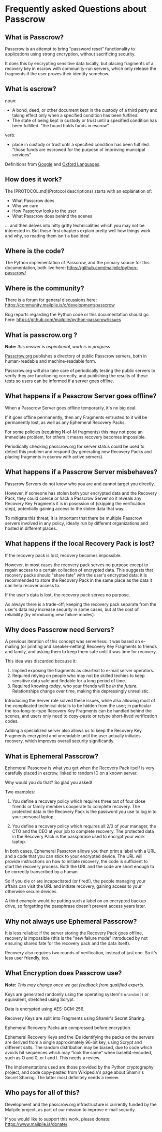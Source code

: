 # Frequently asked Questions about Passcrow

## What is Passcrow?

Passcrow is an attempt to bring "password reset" functionality to
applications using strong encryption, without sacrificing security.

It does this by encrypting sensitive data locally, but placing fragments
of a recovery key in escrow with community-run servers, which only release
the fragments if the user proves their identity somehow.


## What is escrow?

noun:

   * A bond, deed, or other document kept in the custody of a third party
     and taking effect only when a specified condition has been fulfilled. 
   * The state of being kept in custody or trust until a specified condition
     has been fulfilled. "the board holds funds in escrow"

verb:

   * place in custody or trust until a specified condition has been fulfilled.
     "those funds are escrowed for the purpose of improving municipal services"

Definitions from [Google](https://www.google.com/search?q=define+escrow) and
[Oxford Languages](https://languages.oup.com/google-dictionary-en/).


## How does it work?

The [PROTOCOL.md](Protocol descriptions) starts with an explanation of:

   * What Passcrow does
   * Why we care
   * How Passcrow looks to the user
   * What Passcrow does behind the scenes

... and then delves into nitty gritty technicalities which you may not be
interested in. But those first chapters explain pretty well how things
work and why, so reading them isn't a bad idea!


## Where is the code?

The Python implementation of Passcrow, and the primary source for this
documentation, both live here: <https://github.com/mailpile/python-passcrow/>


## Where is the community?

There is a forum for general discussions here:
<https://community.mailpile.is/c/development/passcrow>

Bug reports regarding the Python code or this documentation should go here:
<https://github.com/mailpile/python-passcrow/issues>


## What is passcrow.org ?

**Note:** *this answer is aspirational, work is in progress*

[Passcrow.org](https://passcrow.org/) publishes a directory of public
Passcrow servers, both in human-readable and machine-readable form.

Passcrow.org will also take care of periodically testing the public servers
to verify they are functioning correctly, and publishing the results of
these tests so users can be informed if a server goes offline.


## What happens if a Passcrow Server goes offline?

When a Passcrow Server goes offline temporarily, it's no big deal.

If it goes offline permanently, then any Fragments entrusted to it will
be permanently lost, as well as any Ephemeral Recovery Packs.

For some policies (requiring N-of-M fragments) this may not pose an
immediate problem, for others it means recovery becomes impossible.

Periodically checking passcrow.org for server status could be used to
detect this problem and respond (by generating new Recovery Packs and
placing fragments in escrow with active servers).


## What happens if a Passcrow Server misbehaves?

Passcrow Servers do not know who you are and cannot target you
directly.

However, if someone has stolen both your encrypted data and the Recovery
Pack, they could coerce or hack a Passcrow Server so it reveals any
Recovery Key Fragments it is in posession of (skipping the verification
step), potentially gaining access to the stolen data that way.

To mitigate this threat, it is important that there be multiple Passcrow
servers involved in any policy, ideally run by different organizations and
hosted in different places.


## What happens if the local Recovery Pack is lost?

If the recovery pack is lost, recovery becomes impossible.

However, in most cases the recovery pack serves no purpose except to
regain access to a certain collection of encrypted data. This suggests that
recovery packs should "share fate" with the user's encrypted data: it is
recommended to store the Recovery Pack in the same place as the data it can
help recover access to.

If the user's data is lost, the recovery pack serves no purpose.

As always there is a trade-off; keeping the recovery pack separate from
the user's data may increase security in some cases, but at the cost of
reliability (by introducing new failure modes).


## Why does Passcrow need Servers?

A previous iteration of this concept was serverless: it was based on
e-mailing (or printing and sneaker-netting) Recovery Key Fragments to
friends and family, and asking them to keep them safe until it was time
for recovery.

This idea was discarded because it:

1. Implied exposing the fragments as cleartext to e-mail server operators.
2. Required relying on people who may not be skilled techies to keep
   sensitive data safe and findable for a long period of time.
3. Required knowing *today*, who your friends will be *in the future*.
   Relationships change over time, making this depressingly unrealistic.

Introducing the Server role solved these issues, while also allowing most
of the complicated technical details to be hidden from the user; in
particular the too-long-to-type Recovery Key Fragments can be handled
behind the scenes, and users only need to copy-paste or retype short-lived
verification codes.

Adding a specialized server also allows us to keep the Recovery Key
Fragments encrypted and unreadable until the user actually initiates
recovery, which improves overall security significantly.


## What is Ephemeral Passcrow?

Ephemeral Passcrow is what you get when the Recovery Pack itself is very
carefully placed in escrow, linked to random ID on a known server.

Why would you do that? So glad you asked!

Two examples:

1. You define a recovery policy which requires three out of four close
   friends or family members cooperate to complete recovery. The protected
   data in the Recovery Pack is the password you use to log in to your
   personal laptop.

2. You define a recovery policy which requires all 2/3 of your manager,
   the CTO and the CEO at your job to complete recovery. The protected data
   in the Recovery Pack is the passphrase used to encrypt your work laptop.

In both cases, Ephemeral Passcrow allows you then print a label with a URL
and a code that you can stick to your encrypted device. The URL will
provide instructions on how to initiate recovery, the code is sufficient
to start the recovery process. Both the URL and the code are short enough
to be correctly transcribed by a human.

So if you die or are incapacitated (or fired!), the people managing your
affairs can visit the URL and initiate recovery, gaining access to your
otherwise secure devices.

A third example would be putting such a label on an encrypted backup
drive, so forgetting the passphrase doesn't prevent access years later.


## Why not always use Ephemeral Passcrow?

It is less reliable: if the server storing the Recovery Pack goes offline,
recovery is impossible (this is the "new failure mode" introduced by not
ensuring shared fate for the recovery pack and the data itself).

Recovery also requires two rounds of verification, instead of just one.
So it's less user friendly, too.


## What Encryption does Passcrow use?

**Note:** *This may change once we get feedback from qualified experts.*

Keys are generated randomly using the operating system's `urandom()` or
equivalent, stretched using Scrypt.

Data is encrypted using AES-GCM-256.

Recovery Keys are split into Fragments using Shamir's Secret Sharing.

Ephemeral Recovery Packs are compressed before encryption.

Ephemeral Recovery Keys and the IDs identifying the packs on the servers
are derived from a single approximately 96-bit key, using Scrypt and
different salts. The random distribution may be biased, due to code which
avoids bit sequences which may "look the same" when base64-encoded, such
as O and 0, or I and l. This needs a review.

The implementations used are those provided by the Python cryptography
project, and code copy-pasted from Wikipedia's page about Shamir's Secret
Sharing. The latter most definitely needs a review.


## Who pays for all of this?

Development and the passcrow.org infrastructure is currently funded by
the Mailpile project, as part of our mission to improve e-mail security.

If you would like to support this work, please donate:
<https://www.mailpile.is/donate/>

